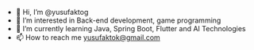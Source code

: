 - 👋 Hi, I’m @yusufaktog
- 👀 I’m interested in Back-end development, game programming
- 🌱 I’m currently learning Java, Spring Boot, Flutter and AI Technologies
- 📫 How to reach me yusufaktok@gmail.com

<!---
yusufaktog/yusufaktog is a ✨ special ✨ repository because its `README.md` (this file) appears on your GitHub profile.
You can click the Preview link to take a look at your changes.
--->

